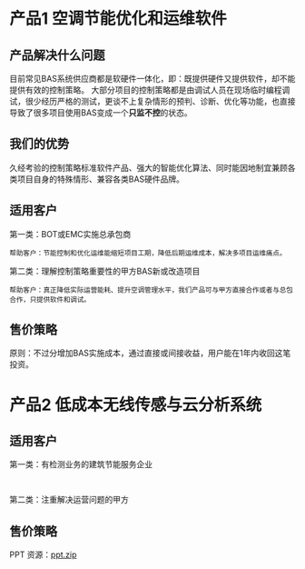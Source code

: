 # 产品1 空调节能优化和运维软件 #
## 产品解决什么问题 ##
  目前常见BAS系统供应商都是软硬件一体化，即：既提供硬件又提供软件，却不能提供有效的控制策略。
  大部分项目的控制策略都是由调试人员在现场临时编程调试，很少经历严格的测试，更谈不上复杂情形的预判、诊断、优化等功能，也直接导致了很多项目使用BAS变成一个**只监不控**的状态。
  
## 我们的优势 ##
  久经考验的控制策略标准软件产品、强大的智能优化算法、同时能因地制宜兼顾各类项目自身的特殊情形、兼容各类BAS硬件品牌。

## 适用客户 ##
  第一类：BOT或EMC实施总承包商
  ```
  帮助客户：节能控制和优化运维能缩短项目工期，降低后期运维成本，解决多项目运维痛点。
  ```
  
  第二类：理解控制策略重要性的甲方BAS新或改造项目
  ```
  帮助客户：真正降低实际运营能耗、提升空调管理水平，我们产品可与甲方直接合作或者与总包合作，只提供软件和调试。
  ```
  
## 售价策略 ##
  原则：不过分增加BAS实施成本，通过直接或间接收益，用户能在1年内收回这笔投资。


# 产品2 低成本无线传感与云分析系统 #
## 适用客户 ##
  第一类：有检测业务的建筑节能服务企业
  ```
   
  ```
  
  第二类：注重解决运营问题的甲方

## 售价策略 ##


PPT 资源：[ppt.zip](ftp://s:s2017@139.196.7.223/ppt.zip)


